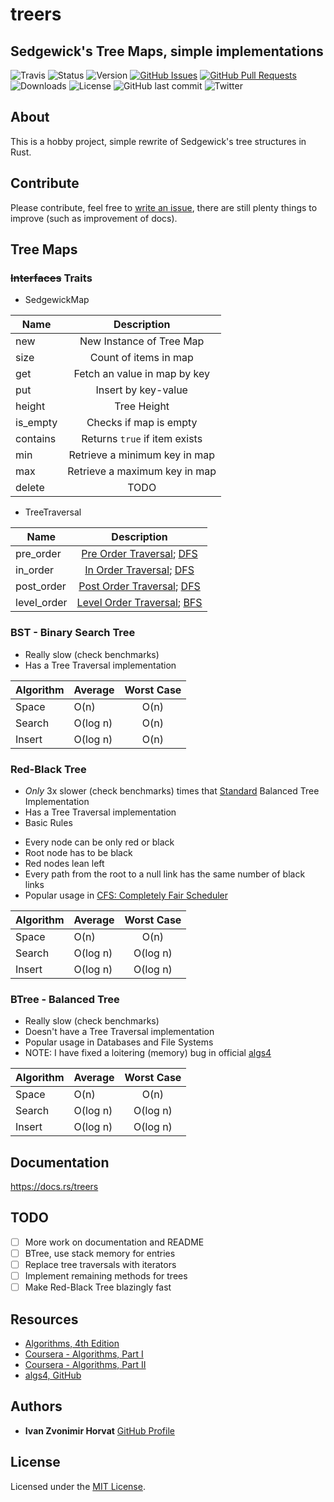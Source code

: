 # treers
## Sedgewick's Tree Maps, simple implementations

![Travis](https://img.shields.io/travis/com/Horki/treers)
![Status](https://img.shields.io/badge/status-active-success.svg)
![Version](https://img.shields.io/crates/v/treers)
[![GitHub Issues](https://img.shields.io/github/issues/Horki/treers.svg)](https://github.com/Horki/treers/issues)
[![GitHub Pull Requests](https://img.shields.io/github/issues-pr/Horki/treers.svg)](https://github.com/Horki/treers/pulls)
![Downloads](https://img.shields.io/crates/d/treers)
![License](https://img.shields.io/crates/l/treers)
![GitHub last commit](https://img.shields.io/github/last-commit/Horki/treers?color=red&style=plastic)
![Twitter](https://img.shields.io/twitter/follow/ivanhorvat82?label=Follow)

## About

This is a hobby project, simple rewrite of Sedgewick's tree structures in Rust.

## Contribute
Please contribute, feel free to [write an issue](https://github.com/Horki/treers/issues), there are still plenty things to improve (such as improvement of docs).

## Tree Maps

### ~~Interfaces~~ Traits

* SedgewickMap

| Name               | Description |
|-----------------------------|:------------------------:|
| new | New Instance of Tree Map |
| size | Count of items in map |
| get | Fetch an value in map by key |
| put | Insert by key-value |
| height | Tree Height |
| is_empty | Checks if map is empty  |
| contains | Returns `true` if item exists |
| min | Retrieve a minimum key in map |
| max | Retrieve a maximum key in map |
| delete | TODO |

* TreeTraversal

| Name               | Description |
|-----------------------------|:------------------------:|
| pre_order | [Pre Order Traversal](https://en.wikipedia.org/wiki/Tree_traversal#Pre-order_(NLR)); [DFS](https://en.wikipedia.org/wiki/Depth-first_search) |
| in_order | [In Order Traversal](https://en.wikipedia.org/wiki/Tree_traversal#In-order); [DFS](https://en.wikipedia.org/wiki/Depth-first_search) |
| post_order | [Post Order Traversal](https://en.wikipedia.org/wiki/Tree_traversal#Post-order); [DFS](https://en.wikipedia.org/wiki/Depth-first_search) |
| level_order | [Level Order Traversal](https://en.wikipedia.org/wiki/Tree_traversal#Breadth-first_search_/_level_order); [BFS](https://en.wikipedia.org/wiki/Breadth-first_search) |

### BST - Binary Search Tree

* Really slow (check benchmarks)
* Has a Tree Traversal implementation

| Algorithm | Average | Worst Case |
|-----------|---------|:---------:|
| Space | O(n) | O(n) |
| Search | O(log n) | O(n) |
| Insert | O(log n) | O(n) |

### Red-Black Tree

* *Only* 3x slower (check benchmarks) times that [Standard](https://doc.rust-lang.org/std/collections/struct.BTreeMap.html) Balanced Tree Implementation
* Has a Tree Traversal implementation
* Basic Rules
- Every node can be only red or black
- Root node has to be black
- Red nodes lean left
- Every path from the root to a null link has the same number of black links
- Popular usage in [CFS: Completely Fair Scheduler](https://en.wikipedia.org/wiki/Completely_Fair_Scheduler)

| Algorithm | Average | Worst Case |
|-----------|---------|:---------:|
| Space | O(n) | O(n) |
| Search | O(log n) | O(log n) |
| Insert | O(log n) | O(log n) |

### BTree - Balanced Tree

* Really slow (check benchmarks)
* Doesn't have a Tree Traversal implementation
* Popular usage in Databases and File Systems
* NOTE: I have fixed a loitering (memory) bug in official [algs4](https://github.com/kevin-wayne/algs4/pull/93)

| Algorithm | Average | Worst Case |
|-----------|---------|:---------:|
| Space | O(n) | O(n) |
| Search | O(log n) | O(log n) |
| Insert | O(log n) | O(log n) |

## Documentation

https://docs.rs/treers

## TODO

- [ ] More work on documentation and README
- [ ] BTree, use stack memory for entries
- [ ] Replace tree traversals with iterators
- [ ] Implement remaining methods for trees
- [ ] Make Red-Black Tree blazingly fast

## Resources

* [Algorithms, 4th Edition](https://algs4.cs.princeton.edu/home/)
* [Coursera - Algorithms, Part I](https://www.coursera.org/learn/algorithms-part1/)
* [Coursera - Algorithms, Part II](https://www.coursera.org/learn/algorithms-part2/) 
* [algs4, GitHub](https://github.com/kevin-wayne/algs4/)

## Authors

* **Ivan Zvonimir Horvat** [GitHub Profile](https://github.com/Horki/)

## License

Licensed under the [MIT License](LICENSE).
